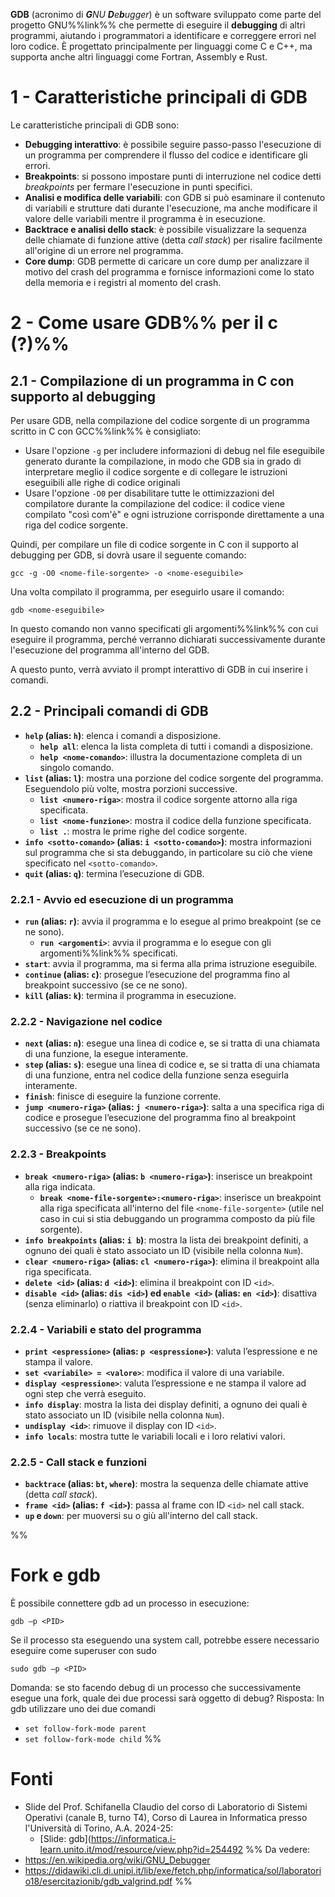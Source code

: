 **GDB** (acronimo di _**G**NU **D**e**b**ugger_) è un software sviluppato come parte del progetto GNU%%link%% che permette di eseguire il **debugging** di altri programmi, aiutando i programmatori a identificare e correggere errori nel loro codice. È progettato principalmente per linguaggi come C e C++, ma supporta anche altri linguaggi come Fortran, Assembly e Rust.

# 1 - Caratteristiche principali di GDB

Le caratteristiche principali di GDB sono:
- **Debugging interattivo**: è possibile seguire passo-passo l'esecuzione di un programma per comprendere il flusso del codice e identificare gli errori.
- **Breakpoints**: si possono impostare punti di interruzione nel codice detti _breakpoints_ per fermare l'esecuzione in punti specifici.
- **Analisi e modifica delle variabili**: con GDB si può esaminare il contenuto di variabili e strutture dati durante l'esecuzione, ma anche modificare il valore delle variabili mentre il programma è in esecuzione.
- **Backtrace e analisi dello stack**: è possibile visualizzare la sequenza delle chiamate di funzione attive (detta _call stack_) per risalire facilmente all'origine di un errore nel programma.
- **Core dump**: GDB permette di caricare un core dump per analizzare il motivo del crash del programma e fornisce informazioni come lo stato della memoria e i registri al momento del crash.

# 2 - Come usare GDB%% per il c (?)%%

## 2.1 - Compilazione di un programma in C con supporto al debugging

Per usare GDB, nella compilazione del codice sorgente di un programma scritto in C con GCC%%link%% è consigliato:
- Usare l'opzione `-g` per includere informazioni di debug nel file eseguibile generato durante la compilazione, in modo che GDB sia in grado di interpretare meglio il codice sorgente e di collegare le istruzioni eseguibili alle righe di codice originali
- Usare l'opzione `-O0` per disabilitare tutte le ottimizzazioni del compilatore durante la compilazione del codice: il codice viene compilato "così com'è" e ogni istruzione corrisponde direttamente a una riga del codice sorgente.

Quindi, per compilare un file di codice sorgente in C con il supporto al debugging per GDB, si dovrà usare il seguente comando:

```shell
gcc -g -O0 <nome-file-sorgente> -o <nome-eseguibile>
```

Una volta compilato il programma, per eseguirlo usare il comando:

```shell
gdb <nome-eseguibile>
```

In questo comando non vanno specificati gli argomenti%%link%% con cui eseguire il programma, perché verranno dichiarati successivamente durante l'esecuzione del programma all'interno del GDB.

A questo punto, verrà avviato il prompt interattivo di GDB in cui inserire i comandi.

## 2.2 - Principali comandi di GDB

- **`help` (alias: `h`)**: elenca i comandi a disposizione.
	- **`help all`**: elenca la lista completa di tutti i comandi a disposizione.
	- **`help <nome-comando>`**: illustra la documentazione completa di un singolo comando.
- **`list` (alias: `l`)**: mostra una porzione del codice sorgente del programma. Eseguendolo più volte, mostra porzioni successive.
	- **`list <numero-riga>`**: mostra il codice sorgente attorno alla riga specificata.
	- **`list <nome-funzione>`**: mostra il codice della funzione specificata.
	- **`list .`**: mostra le prime righe del codice sorgente.
- **`info <sotto-comando>` (alias: `i <sotto-comando>`)**: mostra informazioni sul programma che si sta debuggando, in particolare su ciò che viene specificato nel `<sotto-comando>`.
- **`quit` (alias: `q`)**: termina l’esecuzione di GDB.

### 2.2.1 - Avvio ed esecuzione di un programma

- **`run` (alias: `r`)**: avvia il programma e lo esegue al primo breakpoint (se ce ne sono).
	- **`run <argomenti>`**: avvia il programma e lo esegue con gli argomenti%%link%% specificati.
- **`start`**: avvia il programma, ma si ferma alla prima istruzione eseguibile.
- **`continue` (alias: `c`)**: prosegue l’esecuzione del programma fino al breakpoint successivo (se ce ne sono).
- **`kill` (alias: `k`)**: termina il programma in esecuzione.

### 2.2.2 - Navigazione nel codice

- **`next` (alias: `n`)**: esegue una linea di codice e, se si tratta di una chiamata di una funzione, la esegue interamente.
- **`step` (alias: `s`)**: esegue una linea di codice e, se si tratta di una chiamata di una funzione, entra nel codice della funzione senza eseguirla interamente.
- **`finish`**: finisce di eseguire la funzione corrente.
- **`jump <numero-riga>` (alias: `j <numero-riga>`)**: salta a una specifica riga di codice e prosegue l’esecuzione del programma fino al breakpoint successivo (se ce ne sono).

### 2.2.3 - Breakpoints

- **`break <numero-riga>` (alias: `b <numero-riga>`)**: inserisce un breakpoint alla riga indicata.
	- **`break <nome-file-sorgente>:<numero-riga>`**: inserisce un breakpoint alla riga specificata all'interno del file `<nome-file-sorgente>` (utile nel caso in cui si stia debuggando un programma composto da più file sorgente).
- **`info breakpoints` (alias: `i b`)**: mostra la lista dei breakpoint definiti, a ognuno dei quali è stato associato un ID (visibile nella colonna `Num`).
- **`clear <numero-riga>` (alias: `cl <numero-riga>`)**: elimina il breakpoint alla riga specificata.
- **`delete <id>` (alias: `d <id>`)**: elimina il breakpoint con ID `<id>`.
- **`disable <id>` (alias: `dis <id>`) ed `enable <id>` (alias: `en <id>`)**: disattiva (senza eliminarlo) o riattiva il breakpoint con ID `<id>`.

### 2.2.4 - Variabili e stato del programma

- **`print <espressione>` (alias: `p <espressione>`)**: valuta l’espressione e ne stampa il valore.
- **`set <variabile> = <valore>`**: modifica il valore di una variabile.
- **`display <espressione>`**: valuta l’espressione e ne stampa il valore ad ogni step che verrà eseguito.
- **`info display`**: mostra la lista dei display definiti, a ognuno dei quali è stato associato un ID (visibile nella colonna `Num`).
- **`undisplay <id>`**: rimuove il display con ID `<id>`.
- **`info locals`**: mostra tutte le variabili locali e i loro relativi valori.

### 2.2.5 - Call stack e funzioni

- **`backtrace` (alias: `bt`, `where`)**: mostra la sequenza delle chiamate attive (detta _call stack_).
- **`frame <id>` (alias: `f <id>`)**: passa al frame con ID `<id>` nel call stack.
- **`up` e `down`**: per muoversi su o giù all'interno del call stack.

%%
# Fork e gdb

È possibile connettere gdb ad un processo in esecuzione:
```shell
gdb –p <PID>
```

Se il processo sta eseguendo una system call, potrebbe essere necessario eseguire come superuser con sudo
```shell
sudo gdb –p <PID>
```

Domanda: se sto facendo debug di un processo che successivamente esegue una fork, quale dei due processi sarà oggetto di debug?
Risposta: In gdb utilizzare uno dei due comandi
- `set follow-fork-mode parent`
- `set follow-fork-mode child`
%%

# Fonti

- Slide del Prof. Schifanella Claudio del corso di Laboratorio di Sistemi Operativi (canale B, turno T4), Corso di Laurea in Informatica presso l'Università di Torino, A.A. 2024-25:
	- [Slide: gdb](https://informatica.i-learn.unito.it/mod/resource/view.php?id=254492
%%
Da vedere:
- https://en.wikipedia.org/wiki/GNU_Debugger
- https://didawiki.cli.di.unipi.it/lib/exe/fetch.php/informatica/sol/laboratorio18/esercitazionib/gdb_valgrind.pdf
%%
